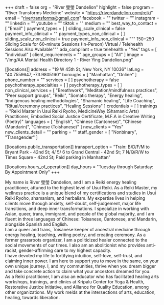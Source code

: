 +++
draft = false
org = "River 瑩瑩 Dandelion"
highlight = false
program = "River Transforms Medicine"
website = "https://riverdandelion.com/reiki"
email = "rivertransforms@gmail.com"
facebook = ""
twitter = ""
instagram = ""
linkedin = ""
youtube = ""
tiktok = ""
medium = ""
best_way_to_contact = [ "Email" ]
payment_types = [ ]
sliding_scale_clinical = false
payment_info_clinical = ""
payment_types_non_clinical = [ ]
sliding_scale_non_clinical = true
payment_info_non_clinical = """
$150-$250 Sliding Scale for 60-minute Sessions (In-Person)
Virtual / Telehealth Sessions Also Available"""
ada_compliant = true
telehealth = "Yes"
tags = [ "individual" ]
client_requirements = ""
age_groups = [ "All" ]
image = "/img/AA Mental Health Directory 1 - River Ying Dandelion.png"

[[locations]]
address = "19 W 45th St, New York, NY 10036"
latLng = "40.7559647, -73.9805160"
boroughs = [ "Manhattan", "Online" ]
phone_number = ""
services = [ ]
psychotherapy = false
psychotherapy_specialties = [ ]
psychotherapy_types = [ ]
non_clinical_services = [
  "Breathwork",
  "Meditation/mindfulness practices",
  "Peer support groups",
  "Reiki",
  "Somatic therapy",
  "Energy healing",
  "Indigenous healing methodologies",
  "Shamanic healing",
  "Life Coaching",
  "Ritual/ceremony practices",
  "Healing Sessions"
]
credentials = [ ]
trainings = "Reiki Master in Usui Reiki Ryoho, MedicineWay (Shamanic Arts) Practitioner, Embodied Social Justice Certificate, M.F.A in Creative Writing (Poetry)"
languages = [
  "English",
  "Chinese (Cantonese)",
  "Chinese (Mandarin)",
  "Chinese (Toishanese)"
]
new_clients = "Yes"
new_clients_detail = ""
parking = ""
staff_gender = [ "Nonbinary", "Transgender" ]

  [[locations.public_transportation]]
  transport_option = "Train: B/D/F/M to Bryant Park - 42nd St; 4/ 5/ 6 to Grand Central - 42nd St; 7 N/Q/R/W to Times Square - 42nd St; Paid parking in Manhattan"

  [[locations.hours_of_operation]]
  day_hours = "Tuesday through Saturday: By Appointment Only"
+++


My name is River 瑩瑩 Dandelion, and I am a Reiki energy healing practitioner, attuned to the highest level of Usui Reiki. As a Reiki Master, my wellness practice is a unique blend of my certifications and studies in Usui Reiki Ryoho, shamanism, and herbalism. My expertise lives in helping clients move through anxiety, self-doubt, self-judgement, major life transitions, and deep inner transformations. I specialize in working with Asian, queer, trans, immigrant, and people of the global majority, and I am fluent in three languages of Chinese: Toisanese, Cantonese, and Mandarin, alongside Spanish and English. <br>
I am a queer and trans, Toisanese keeper of ancestral medicine through energy healing, teaching, writing poetry, and creating ceremony. As a former grassroots organizer, I am a politicized healer connected to the social movements of our times. I also am an abolitionist who provides anti-racist, gender-affirming care to my highest capacity. <br>
I have devoted my life to fortifying intuition, self-love, self-trust, and claiming inner power. I am here to support you to move in the same, on your own unique journey. I, and my communities, thrive when you dream bigger and take concrete action to claim what your ancestors dreamed for you. <br>
As a Reiki practitioner, I am also an educator who has facilitated healing arts workshops, trainings, and clinics at Kripalu Center for Yoga & Health, Restorative Justice Initiative, and Alliance for Quality Education, among other organizations. My work melds at the intersections of arts, education, healing, towards liberation. <br>
